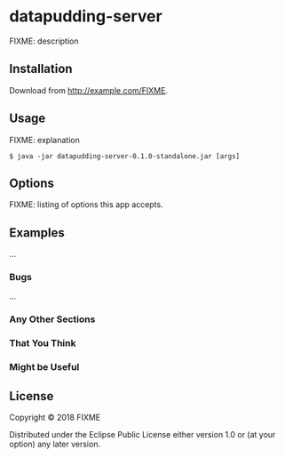 # datapudding-server

FIXME: description

## Installation

Download from http://example.com/FIXME.

## Usage

FIXME: explanation

    $ java -jar datapudding-server-0.1.0-standalone.jar [args]

## Options

FIXME: listing of options this app accepts.

## Examples

...

### Bugs

...

### Any Other Sections
### That You Think
### Might be Useful

## License

Copyright © 2018 FIXME

Distributed under the Eclipse Public License either version 1.0 or (at
your option) any later version.
